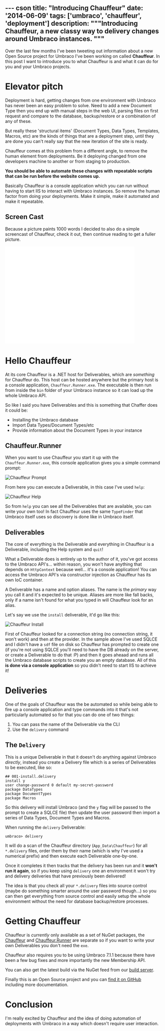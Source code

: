 --- cson
title: "Introducing Chauffeur"
date: '2014-06-09'
tags: ['umbraco', 'chauffeur', 'deployment']
description: """Introducing Chauffeur, a new classy way to delivery changes around Umbraco instances.
"""
---

Over the last few months I've been tweeting out information about a new Open Source project for Umbraco I've been working on called **Chauffeur**. In this post I want to introduce you to what Chauffeur is and what it can do for you and your Umbraco projects.

# Elevator pitch

Deployment is hard, getting changes from one environment with Umbraco has never been an easy problem to solve. Need to add a new Document Type then you end up with manual steps in the web UI, parsing files on first request and compare to the database, backup/restore or a combination of any of these.

But really these 'structural items' (Document Types, Data Types, Templates, Macros, etc) are the kinds of things that are a deployment step, until they are done you can't really say that the new iteration of the site is ready.

Chauffeur comes at this problem from a different angle, to remove the human element from deployments. Be it deploying changed from one developers machine to another or from staging to production.

**You should be able to automate these changes with repeatable scripts that can be run before the website comes up.**

Basically Chauffeur is a console application which you can run without having to start IIS to interact with Umbraco instances. So remove the human factor from doing your deployments. Make it simple, make it automated and make it repeatable.

## Screen Cast

Because a picture paints 1000 words I decided to also do a simple screencast of Chauffeur, check it out, then continue reading to get a fuller picture.

<iframe width="420" height="315" src="//www.youtube.com/embed/sG5xbqnZc5k" frameborder="0" allowfullscreen></iframe>


# Hello Chauffeur

At its core Chauffeur is a .NET host for Deliverables, which are _something_ for Chauffeur do. This host can be hosted anywhere but the primary host is a console application, `Chauffeur.Runner.exe`. The executable is then run from inside the `bin` folder of your Umbraco instance so it can load up the whole Umbraco API.

So like I said you have Deliverables and this is something that Chaffer does it could be:

* Installing the Umbraco database
* Import Data Types/Document Types/etc
* Provide information about the Document Types in your instance

## Chauffeur.Runner

When you want to use Chauffeur you start it up with the `Chauffeur.Runner.exe`, this console application gives you a simple command prompt:

![Chauffeur Prompt](/get/chauffeur/prompt.PNG)

From here you can execute a Deliverable, in this case I've used `help`:

![Chauffeur Help](/get/chauffeur/help.PNG)

So from `help` you can see all the Deliverables that are available, you can write your own too! In fact Chauffeur uses the same `TypeFinder` that Umbraco itself uses so discovery is done like in Umbraco itself.

## Deliverables

The core of everything is the Deliverable and everything in Chauffeur is a Deliverable, including the Help system and `quit`!

What a Deliverable does is entirely up to the author of it, you've got access to the Umbraco API's... within reason, you won't have anything that depends on `HttpContext` because well... it's a console application! You can access the Umbraco API's via constructor injection as Chauffeur has its own IoC container.

A Deliverable has a name and option aliases. The name is the _primary_ way you call it and it's expected to be unique. Aliases are more like fall backs, only if a name isn't found for what you typed in will Chauffeur look for an alias.

Let's say we use the `install` deliverable, it'd go like this:

![Chauffeur Install](/get/chauffeur/install.PNG)

First of Chauffeur looked for a connection string (no connection string, it won't work) and then at the provider. In the sample above I've used SQLCE and I didn't have a `sdf` file on disk so Chauffeur has prompted to create one (if you're not using SQLCE you'll need to have the DB already on the server, or create a Deliverable to do that :P) and then it goes aheaad and runs all the Umbraco database scripts to create you an empty database. All of this **is done via a console application** so you didn't need to start IIS to achieve it!

# Deliveries

One of the goals of Chauffeur was the be automated so while being able to fire up a console application and type commands into it that's not particularly automated so for that you can do one of two things:

1) You can pass the name of the Deliverable via the CLI
2) Use the `delivery` command

## The `Delivery`

This is a unique Deliverable in that it doesn't do anything against Umbraco _directly_, instead you create a Delivery file which is a series of Deliverables to be executed, like so:

    ## 001-install.delivery
    install y
    user change-password 0 default my-secret-password
    package DataTypes
    package DocumentTypes
    package Macros

So this delivery will install Umbraco (and the `y` flag will be passed to the prompt to create a SQLCE file) then update the user password then import a series of Data Types, Document Types and Macros.

When running the `delivery` Deliverable:

    umbraco> delivery

It will do a scan of the Chauffeur directory (`App_Data\Chauffeur`) for all `*.delivery` files, order them by their name (which is why I've used a numerical prefix) and then execute each Deliverable one-by-one.

Once it completes it then tracks that the delivery has been run and it **won't run it again**, so if you keep using `delivery` one an environment it won't try and delivery deliveries that have previously been delivered!

The idea is that you check all your `*.delivery` files into source control (maybe do something smarter around the user password though...) so you can then get everything from source control and easily setup the whole environment without the need for database backup/restore processes.

# Getting Chauffeur

Chauffeur is _currently_ only available as a set of NuGet packages, the [Chauffeur](https://www.nuget.org/packages/chauffeur) and [Chauffeur.Runner](https://www.nuget.org/packages/chauffeur.runner) are separate so if you want to write your own Deliverables you don't need the `exe`.

Chauffeur also requires you to be using Umbraco 7.1.1 because there have been a few bug fixes and more importantly the new Membership API.

You can also get the latest build via the NuGet feed from our [build server](https://ci.appveyor.com/nuget/chauffeur-lhiitmat2vwj).

Finally this is an Open Source project and you can [find it on GitHub](https://github.com/aaronpowell/Chauffeur) including more documentation.

# Conclusion

I'm really excited by Chauffeur and the idea of doing automation of deployments with Umbraco in a way which doesn't require user interaction.